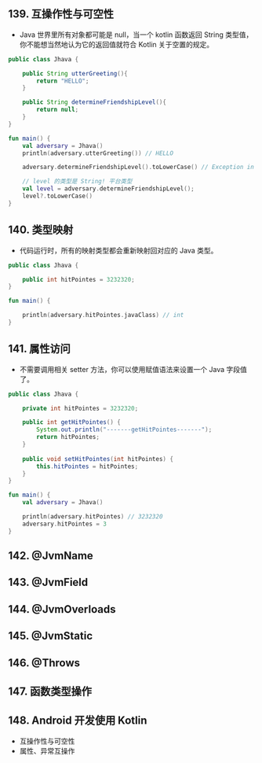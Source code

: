 ## 139. 互操作性与可空性

* Java 世界里所有对象都可能是 null，当一个 kotlin 函数返回 String 类型值，你不能想当然地认为它的返回值就符合 Kotlin 关于空置的规定。

```java
public class Jhava {

    public String utterGreeting(){
        return "HELLO";
    }

    public String determineFriendshipLevel(){
        return null;
    }
}

```

```kotlin
fun main() {
    val adversary = Jhava()
    println(adversary.utterGreeting()) // HELLO

    adversary.determineFriendshipLevel().toLowerCase() // Exception in thread "main" java.lang.IllegalStateException: adversary.determineFriendshipLevel() must not be null

    // level 的类型是 String! 平台类型
    val level = adversary.determineFriendshipLevel();
    level?.toLowerCase()
}
```

## 140. 类型映射

* 代码运行时，所有的映射类型都会重新映射回对应的 Java 类型。

```java
public class Jhava {

    public int hitPointes = 3232320;
}
```

```kotlin
fun main() {

    println(adversary.hitPointes.javaClass) // int
}
```

## 141. 属性访问

* 不需要调用相关 setter 方法，你可以使用赋值语法来设置一个 Java 字段值了。

```java
public class Jhava {

    private int hitPointes = 3232320;

    public int getHitPointes() {
        System.out.println("-------getHitPointes-------");
        return hitPointes;
    }
    
  	public void setHitPointes(int hitPointes) {
        this.hitPointes = hitPointes;
    }
}
```

```kotlin
fun main() {
    val adversary = Jhava()

    println(adversary.hitPointes) // 3232320
    adversary.hitPointes = 3
}
```

## 142. @JvmName



## 143. @JvmField



## 144. @JvmOverloads



## 145. @JvmStatic



## 146. @Throws



## 147. 函数类型操作



## 148. Android 开发使用 Kotlin









* 互操作性与可空性
* 属性、异常互操作